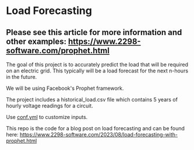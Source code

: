 # Load Forecasting 

## Please see this article for more information and other examples: https://www.2298-software.com/prophet.html

The goal of this project is to accurately predict the load that will be required on an electric grid.
This typically will be a load forecast for the next n-hours in the future.

We will be using Facebook's Prophet framework.

The project includes a historical_load.csv file which contains 5 years of hourly voltage readings
for a circuit.

Use [conf.yml](src/main/conf.yml) to customize inputs.

This repo is the code for a blog post on load forecasting and can be found
here: https://www.2298-software.com/2023/08/load-forecasting-with-prophet.html
